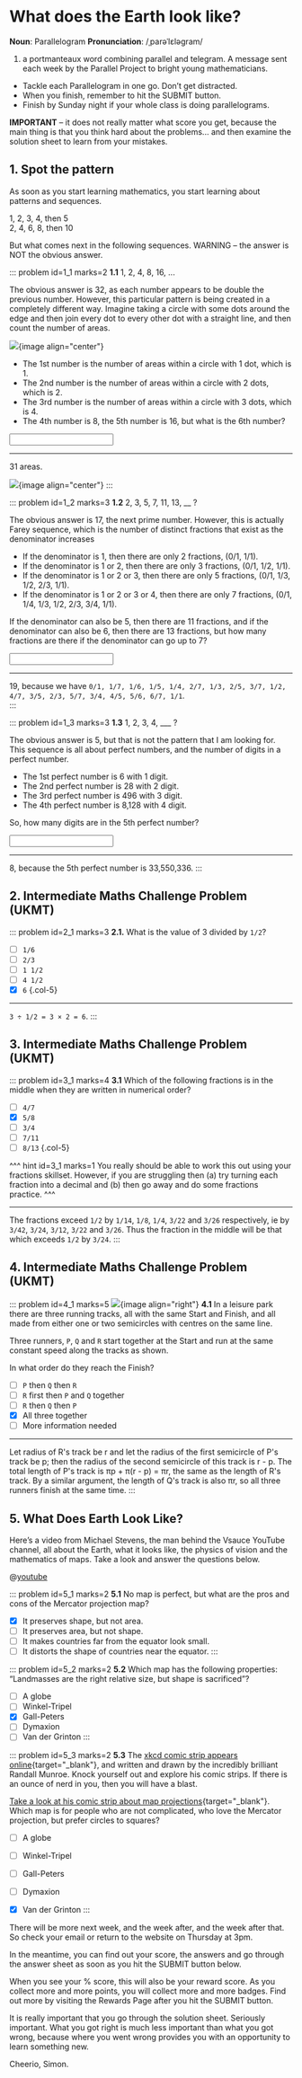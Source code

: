 # What does the Earth look like?

<div class="dictionary">

__Noun__: Parallelogram
__Pronunciation__: /ˌparəˈlɛləɡram/

1. a portmanteaux word combining parallel and telegram. A message sent each
week by the Parallel Project to bright young mathematicians.

</div>

* Tackle each Parallelogram in one go. Don’t get distracted.
* When you finish, remember to hit the SUBMIT button.
*	Finish by Sunday night if your whole class is doing parallelograms.

__IMPORTANT__ – it does not really matter what score you get, because the main thing is that you think hard about the problems... and then examine the solution sheet to learn from your mistakes.


## 1. Spot the pattern

As soon as you start learning mathematics, you start learning about patterns and sequences.  

1, 2, 3, 4, then 5  
2, 4, 6, 8, then 10  

But what comes next in the following sequences. WARNING – the answer is NOT the obvious answer.  

::: problem id=1_1 marks=2
__1.1__ 1, 2, 4, 8, 16, ...  

The obvious answer is 32, as each number appears to be double the previous number. However, this particular pattern is being created in a completely different way. Imagine taking a circle with some dots around the edge and then join every dot to every other dot with a straight line, and then count the number of areas.

![](/resources/10-20-earth-look-like/1-pattern.gif){image align="center"}

- The 1st number is the number of areas within a circle with 1 dot, which is 1.  
- The 2nd number is the number of areas within a circle with 2 dots, which is 2.
- The 3rd number is the number of areas within a circle with 3 dots, which is 4.
- The 4th number is 8, the 5th number is 16, but what is the 6th number?

<input solution="31"/>

---

31 areas.  

![](/resources/10-20-earth-look-like/1-pattern-answer.jpg){image align="center"}
:::

::: problem id=1_2 marks=3
__1.2__ 2, 3, 5, 7, 11, 13, __ ?  

The obvious answer is 17, the next prime number. However, this is actually Farey sequence, which is the number of distinct fractions that exist as the denominator increases  

- If the denominator is 1, then there are only 2 fractions, (0/1,  1/1).
- If the denominator is 1 or 2, then there are only 3 fractions, (0/1,  1/2,  1/1).
- If the denominator is 1 or 2 or 3, then there are only 5 fractions, (0/1,  1/3,  1/2,  2/3,  1/1).
- If the denominator is 1 or 2 or 3 or 4, then there are only 7 fractions, (0/1,  1/4,  1/3,  1/2,  2/3,  3/4,  1/1).  

If the denominator can also be 5, then there are 11 fractions, and if the denominator can also be 6, then there are 13 fractions, but how many fractions are there if the denominator can go up to 7?

<input solution="19"/>

---

19, because we have `0/1, 1/7, 1/6, 1/5, 1/4, 2/7, 1/3, 2/5, 3/7, 1/2, 4/7, 3/5, 2/3, 5/7, 3/4, 4/5, 5/6, 6/7, 1/1`.  
:::

::: problem id=1_3 marks=3
__1.3__ 1, 2, 3, 4, ___ ?

The obvious answer is 5, but that is not the pattern that I am looking for. This sequence is all about perfect numbers, and the number of digits in a perfect number.  

- The 1st perfect number is 6 with 1 digit.
- The 2nd perfect number is 28 with 2 digit.
- The 3rd perfect number is 496 with 3 digit.
- The 4th perfect number is 8,128 with 4 digit.  

So, how many digits are in the 5th perfect number?

<input solution="8"/>

---

8, because the 5th perfect number is 33,550,336.
:::


## 2. Intermediate Maths Challenge Problem (UKMT)
<!--- (2003) Q1 --->

::: problem id=2_1 marks=3
__2.1.__ What is the value of 3 divided by `1/2`?

* [ ] `1/6`
* [ ] `2/3`
* [ ] `1 1/2`
* [ ] `4 1/2`
* [x] `6`
{.col-5}

---

`3 ÷ 1/2 = 3 × 2 = 6`.
:::


## 3.	Intermediate Maths Challenge Problem (UKMT)
<!--- (2003) Q11 --->

::: problem id=3_1 marks=4
__3.1__ Which of the following fractions is in the middle when they are written in numerical order?

* [ ] `4/7`
* [x] `5/8`
* [ ] `3/4`
* [ ] `7/11`
* [ ] `8/13`
{.col-5}

^^^ hint id=3_1 marks=1
You really should be able to work this out using your fractions skillset. However, if you are struggling then (a) try turning each fraction into a decimal and (b) then go away and do some fractions practice.
^^^

---

The fractions exceed `1/2` by `1/14`, `1/8`, `1/4`, `3/22` and `3/26` respectively, ie by `3/42`, `3/24`, `3/12`, `3/22` and `3/26`. Thus the fraction in the middle will be that which exceeds `1/2` by `3/24`.
:::


## 4.	Intermediate Maths Challenge Problem (UKMT)
<!--- (2003) Q21 --->

::: problem id=4_1 marks=5
![](/resources/10-20-earth-look-like/4-park.jpg){image align="right"}
__4.1__ In a leisure park there are three running tracks, all with the same Start and Finish, and all made from either one or two semicircles with centres on the same line.  

Three runners, `P`, `Q` and `R` start together at the Start and run at the same constant speed along the tracks as shown.  

In what order do they reach the Finish?  

* [ ] `P` then `Q` then `R`
* [ ] `R` first then `P` and `Q` together
* [ ] `R` then `Q` then `P`
* [x] All three together
* [ ] More information needed

---

Let radius of R's track be r and let the radius of the first semicircle of P's track be p; then the radius of the second semicircle of this track is r - p. The total length of P's track is πp + π(r - p) = πr, the same as the length of R's track. By a similar argument, the length of Q's track is also πr, so all three runners finish at the same time.
:::


## 5.	What Does Earth Look Like?

Here’s a video from Michael Stevens, the man behind the Vsauce YouTube channel, all about the Earth, what it looks like, the physics of vision and the mathematics of maps. Take a look and answer the questions below.  

@[youtube](2lR7s1Y6Zig?rel=0)

::: problem id=5_1 marks=2
__5.1__ No map is perfect, but what are the pros and cons of the Mercator projection map?

* [x] It preserves shape, but not area.
* [ ] It preserves area, but not shape.
* [ ] It makes countries far from the equator look small.
* [ ] It distorts the shape of countries near the equator.
:::

::: problem id=5_2 marks=2
__5.2__ Which map has the following properties: “Landmasses are the right relative size, but shape is sacrificed”?

* [ ] A globe
* [ ] Winkel-Tripel
* [x] Gall-Peters
* [ ] Dymaxion
* [ ] Van der Grinton
:::

::: problem id=5_3 marks=2
__5.3__ The [xkcd comic strip appears online](https://xkcd.com/){target="_blank"}, and written and drawn by the incredibly brilliant Randall Munroe. Knock yourself out and explore his comic strips. If there is an ounce of nerd in you, then you will have a blast.  

[Take a look at his comic strip about map projections](https://xkcd.com/977/){target="_blank"}. Which map is for people who are not complicated, who love the Mercator projection, but prefer circles to squares?

* [ ] A globe
* [ ] Winkel-Tripel
* [ ] Gall-Peters
* [ ] Dymaxion
* [x] Van der Grinton
:::



There will be more next week, and the week after, and the week after that. So check your email or return to the website on Thursday at 3pm.  

In the meantime, you can find out your score, the answers and go through the answer sheet as soon as you hit the SUBMIT button below.

When you see your % score, this will also be your reward score. As you collect more and more points, you will collect more and more badges. Find out more by visiting the Rewards Page after you hit the SUBMIT button.

It is really important that you go through the solution sheet. Seriously important. What you got right is much less important than what you got wrong, because where you went wrong provides you with an opportunity to learn something new.

Cheerio,
Simon.
